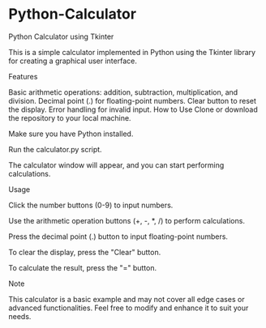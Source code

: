 # Python-Calculator

Python Calculator using Tkinter

This is a simple calculator implemented in Python using the Tkinter library for creating a graphical user interface.


Features

Basic arithmetic operations: addition, subtraction, multiplication, and division.
Decimal point (.) for floating-point numbers.
Clear button to reset the display.
Error handling for invalid input.
How to Use
Clone or download the repository to your local machine.

Make sure you have Python installed.

Run the calculator.py script.

The calculator window will appear, and you can start performing calculations.


Usage

Click the number buttons (0-9) to input numbers.

Use the arithmetic operation buttons (+, -, *, /) to perform calculations.

Press the decimal point (.) button to input floating-point numbers.

To clear the display, press the "Clear" button.

To calculate the result, press the "=" button.


Note

This calculator is a basic example and may not cover all edge cases or advanced functionalities. Feel free to modify and enhance it to suit your needs.
